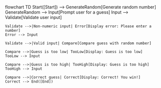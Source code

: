 flowchart TD
    Start([Start]) --> GenerateRandom[Generate random number]
    GenerateRandom --> Input[Prompt user for a guess]
    Input --> Validate[Validate user input]
    
    Validate -->|Non-numeric input| Error[Display error: Please enter a number]
    Error --> Input
    
    Validate -->|Valid input| Compare[Compare guess with random number]
    
    Compare -->|Guess is too low| TooLow[Display: Guess is too low]
    TooLow --> Input
    
    Compare -->|Guess is too high| TooHigh[Display: Guess is too high]
    TooHigh --> Input
    
    Compare -->|Correct guess| Correct[Display: Correct! You win!]
    Correct --> End([End])
